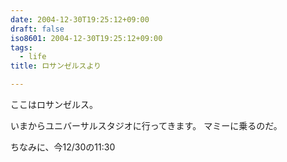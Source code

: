 ```yaml
---
date: 2004-12-30T19:25:12+09:00
draft: false
iso8601: 2004-12-30T19:25:12+09:00
tags:
  - life
title: ロサンゼルスより

---
```


ここはロサンゼルス。

いまからユニバーサルスタジオに行ってきます。
マミーに乗るのだ。

ちなみに、今12/30の11:30
